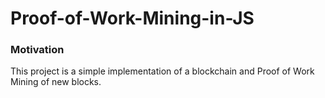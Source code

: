 # Proof-of-Work-Mining-in-JS

### Motivation
This project is a simple implementation of a blockchain and Proof of Work Mining of new blocks.
